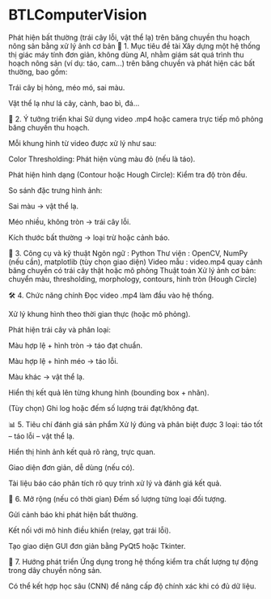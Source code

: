 # BTLComputerVision
Phát hiện bất thường (trái cây lỗi, vật thể lạ) trên băng chuyền thu hoạch nông sản bằng xử lý ảnh cơ bản
📌 1. Mục tiêu đề tài
Xây dựng một hệ thống thị giác máy tính đơn giản, không dùng AI, nhằm giám sát quá trình thu hoạch nông sản (ví dụ: táo, cam...) trên băng chuyền và phát hiện các bất thường, bao gồm:

Trái cây bị hỏng, méo mó, sai màu.

Vật thể lạ như lá cây, cành, bao bì, đá...

🧠 2. Ý tưởng triển khai
Sử dụng video .mp4 hoặc camera trực tiếp mô phỏng băng chuyền thu hoạch.

Mỗi khung hình từ video được xử lý như sau:

Color Thresholding: Phát hiện vùng màu đỏ (nếu là táo).

Phát hiện hình dạng (Contour hoặc Hough Circle): Kiểm tra độ tròn đều.

So sánh đặc trưng hình ảnh:

Sai màu → vật thể lạ.

Méo nhiều, không tròn → trái cây lỗi.

Kích thước bất thường → loại trừ hoặc cảnh báo.

🧰 3. Công cụ và kỹ thuật
Ngôn ngữ :	Python
Thư viện :	OpenCV, NumPy (nếu cần), matplotlib (tùy chọn giao diện)
Video mẫu	: video.mp4 quay cảnh băng chuyền có trái cây thật hoặc mô phỏng
Thuật toán	Xử lý ảnh cơ bản: chuyển màu, thresholding, morphology, contours, hình tròn (Hough Circle)

🛠️ 4. Chức năng chính
Đọc video .mp4 làm đầu vào hệ thống.

Xử lý khung hình theo thời gian thực (hoặc mô phỏng).

Phát hiện trái cây và phân loại:

Màu hợp lệ + hình tròn → táo đạt chuẩn.

Màu hợp lệ + hình méo → táo lỗi.

Màu khác → vật thể lạ.

Hiển thị kết quả lên từng khung hình (bounding box + nhãn).

(Tùy chọn) Ghi log hoặc đếm số lượng trái đạt/không đạt.

📊 5. Tiêu chí đánh giá sản phẩm
Xử lý đúng và phân biệt được 3 loại: táo tốt – táo lỗi – vật thể lạ.

Hiển thị hình ảnh kết quả rõ ràng, trực quan.

Giao diện đơn giản, dễ dùng (nếu có).

Tài liệu báo cáo phân tích rõ quy trình xử lý và đánh giá kết quả.

🌱 6. Mở rộng (nếu có thời gian)
Đếm số lượng từng loại đối tượng.

Gửi cảnh báo khi phát hiện bất thường.

Kết nối với mô hình điều khiển (relay, gạt trái lỗi).

Tạo giao diện GUI đơn giản bằng PyQt5 hoặc Tkinter.

📘 7. Hướng phát triển
Ứng dụng trong hệ thống kiểm tra chất lượng tự động trong dây chuyền nông sản.

Có thể kết hợp học sâu (CNN) để nâng cấp độ chính xác khi có đủ dữ liệu.
